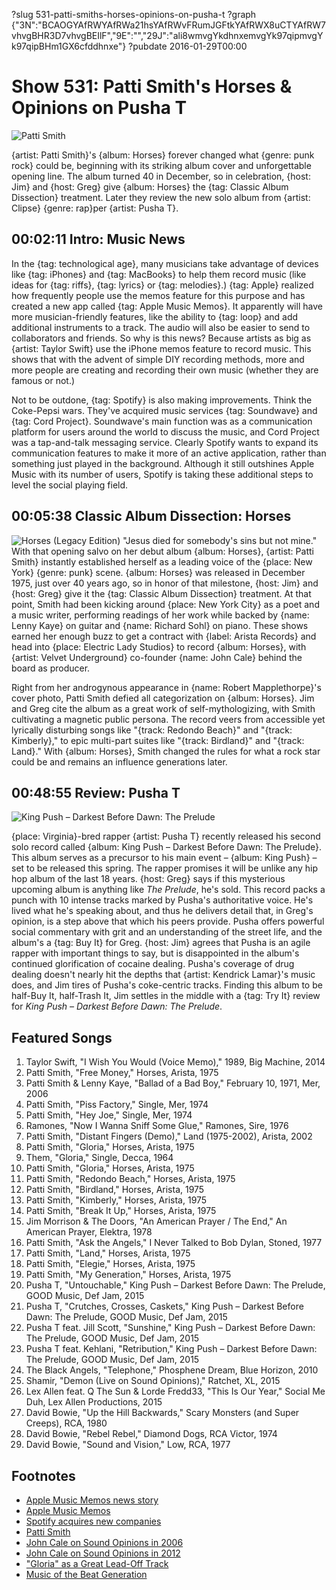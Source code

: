 ?slug 531-patti-smiths-horses-opinions-on-pusha-t
?graph {"3N":"BCAOGYAfRWYAfRWa21hsYAfRWvFRumJGFtkYAfRWX8uCTYAfRW7vhvgBHR3D7vhvgBEIlF","9E":"","29J":"ali8wmvgYkdhnxemvgYk97qipmvgYk97qipBHm1GX6cfddhnxe"}
?pubdate 2016-01-29T00:00

# Show 531: Patti Smith's Horses & Opinions on Pusha T

![Patti Smith](https://static.soundopinions.org/images/2016/pattismith_web.jpg)

{artist: Patti Smith}'s {album: Horses} forever changed what {genre: punk rock} could be, beginning with its striking album cover and unforgettable opening line. The album turned 40 in December, so in celebration, {host: Jim} and {host: Greg} give {album: Horses} the {tag: Classic Album Dissection} treatment. Later they review the new solo album from {artist: Clipse} {genre: rap}per {artist: Pusha T}.


## 00:02:11 Intro: Music News

In the {tag: technological age}, many musicians take advantage of devices like {tag: iPhones} and {tag: MacBooks} to help them record music (like ideas for {tag: riffs}, {tag: lyrics} or {tag: melodies}.) {tag: Apple} realized how frequently people use the memos feature for this purpose and has created a new app called {tag: Apple Music Memos}. It apparently will have more musician-friendly features, like the ability to {tag: loop} and add additional instruments to a track. The audio will also be easier to send to collaborators and friends. So why is this news? Because artists as big as {artist: Taylor Swift} use the iPhone memos feature to record music. This shows that with the advent of simple DIY recording methods, more and more people are creating and recording their own music (whether they are famous or not.)

Not to be outdone, {tag: Spotify} is also making improvements. Think the Coke-Pepsi wars. They've acquired music services {tag: Soundwave} and {tag: Cord Project}. Soundwave's main function was as a communication platform for users around the world to discuss the music, and Cord Project was a tap-and-talk messaging service. Clearly Spotify wants to expand its communication features to make it more of an active application, rather than something just played in the background. Although it still outshines Apple Music with its number of users, Spotify is taking these additional steps to level the social playing field. 

## 00:05:38 Classic Album Dissection: Horses
![Horses (Legacy Edition)](https://static.soundopinions.org/assets/531/9E0.jpg)
"Jesus died for somebody's sins but not mine." With that opening salvo on her debut album {album: Horses}, {artist: Patti Smith} instantly established herself as a leading voice of the {place: New York} {genre: punk} scene. {album: Horses} was released in December 1975, just over 40 years ago, so in honor of that milestone, {host: Jim} and {host: Greg} give it the {tag: Classic Album Dissection} treatment. At that point, Smith had been kicking around {place: New York City} as a poet and a music writer, performing readings of her work while backed by {name: Lenny Kaye} on guitar and {name: Richard Sohl} on piano. These shows earned her enough buzz to get a contract with {label: Arista Records} and head into {place: Electric Lady Studios} to record {album: Horses}, with {artist: Velvet Underground} co-founder {name: John Cale} behind the board as producer.

Right from her androgynous appearance in {name: Robert Mapplethorpe}'s cover photo, Patti Smith defied all categorization on {album: Horses}. Jim and Greg cite the album as a great work of self-mythologizing, with Smith cultivating a magnetic public persona. The record veers from accessible yet lyrically disturbing songs like "{track: Redondo Beach}" and "{track: Kimberly}," to epic multi-part suites like "{track: Birdland}" and "{track: Land}." With {album: Horses}, Smith changed the rules for what a rock star could be and remains an influence generations later.

## 00:48:55 Review: Pusha T
![King Push – Darkest Before Dawn: The Prelude](https://static.soundopinions.org/assets/531/29J0.jpg)
    
{place: Virginia}-bred rapper {artist: Pusha T} recently released his second solo record called {album: King Push – Darkest Before Dawn: The Prelude}. This album serves as a precursor to his main event – {album: King Push} – set to be released this spring. The rapper promises it will be unlike any hip hop album of the last 18 years. 
{host: Greg} says if this mysterious upcoming album is anything like *The Prelude*, he's sold. This record packs a punch with 10 intense tracks marked by Pusha's authoritative voice. He's lived what he's speaking about, and thus he delivers detail that, in Greg's opinion, is a step above that which his peers provide. Pusha offers powerful social commentary with grit and an understanding of the street life, and the album's a {tag: Buy It} for Greg. {host: Jim} agrees that Pusha is an agile rapper with important things to say, but is disappointed in the album's continued glorification of cocaine dealing. Pusha's coverage of drug dealing doesn't nearly hit the depths that {artist: Kendrick Lamar}'s music does, and Jim tires of Pusha's coke-centric tracks. Finding this album to be half-Buy It, half-Trash It, Jim settles in the middle with a {tag: Try It} review for *King Push – Darkest Before Dawn: The Prelude*. 



## Featured Songs

1. Taylor Swift, "I Wish You Would (Voice Memo)," 1989, Big Machine, 2014 
1. Patti Smith, "Free Money," Horses, Arista, 1975 
1. Patti Smith & Lenny Kaye, "Ballad of a Bad Boy," February 10, 1971, Mer, 2006 
1. Patti Smith, "Piss Factory," Single, Mer, 1974 
1. Patti Smith, "Hey Joe," Single, Mer, 1974 
1. Ramones, "Now I Wanna Sniff Some Glue," Ramones, Sire, 1976 
1. Patti Smith, "Distant Fingers (Demo)," Land (1975-2002), Arista, 2002 
1. Patti Smith, "Gloria," Horses, Arista, 1975 
1. Them, "Gloria," Single, Decca, 1964 
1. Patti Smith, "Gloria," Horses, Arista, 1975 
1. Patti Smith, "Redondo Beach," Horses, Arista, 1975 
1. Patti Smith, "Birdland," Horses, Arista, 1975 
1. Patti Smith, "Kimberly," Horses, Arista, 1975 
1. Patti Smith, "Break It Up," Horses, Arista, 1975 
1. Jim Morrison & The Doors, "An American Prayer / The End," An American Prayer, Elektra, 1978 
1. Patti Smith, "Ask the Angels," I Never Talked to Bob Dylan, Stoned, 1977 
1. Patti Smith, "Land," Horses, Arista, 1975 
1. Patti Smith, "Elegie," Horses, Arista, 1975 
1. Patti Smith, "My Generation," Horses, Arista, 1975 
1. Pusha T, "Untouchable," King Push – Darkest Before Dawn: The Prelude, GOOD Music, Def Jam, 2015 
1. Pusha T, "Crutches, Crosses, Caskets," King Push – Darkest Before Dawn: The Prelude, GOOD Music, Def Jam, 2015 
1. Pusha T feat. Jill Scott, "Sunshine," King Push – Darkest Before Dawn: The Prelude, GOOD Music, Def Jam, 2015 
1. Pusha T feat. Kehlani, "Retribution," King Push – Darkest Before Dawn: The Prelude, GOOD Music, Def Jam, 2015 
1. The Black Angels, "Telephone," Phosphene Dream, Blue Horizon, 2010 
1. Shamir, "Demon (Live on Sound Opinions)," Ratchet, XL, 2015 
1. Lex Allen feat. Q The Sun & Lorde Fredd33, "This Is Our Year," Social Me Duh, Lex Allen Productions, 2015  
1. David Bowie, "Up the Hill Backwards," Scary Monsters (and Super Creeps), RCA, 1980 
1. David Bowie, "Rebel Rebel," Diamond Dogs, RCA Victor, 1974  
1. David Bowie, "Sound and Vision," Low, RCA, 1977  







## Footnotes
- [Apple Music Memos news story](http://www.wired.com/2016/01/apple-music-memos-garageband/)
- [Apple Music Memos](http://www.apple.com/music-memos/)
- [Spotify acquires new companies](http://www.pastemagazine.com/articles/2016/01/spotify-acquires-two-companies-looks-to-alter-user.html)
- [Patti Smith](http://www.pattismith.net/)
- [John Cale on Sound Opinions in 2006](/show/1)
- [John Cale on Sound Opinions in 2012](/show/363)
- ["Gloria" as a Great Lead-Off Track](/show/92)
- [Music of the Beat Generation](/show/398)
